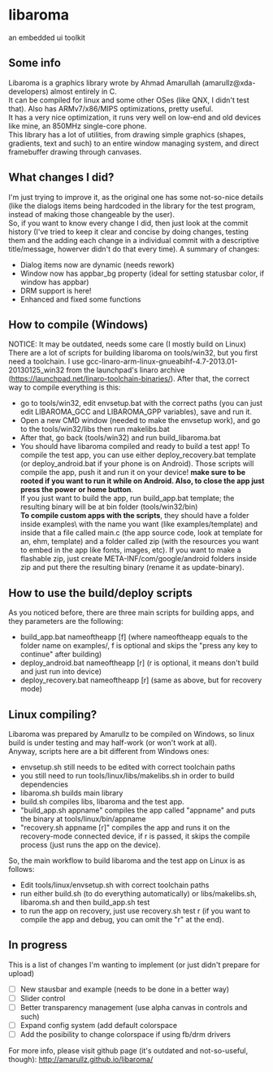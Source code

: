 # libaroma
an embedded ui toolkit  
  
## Some info
Libaroma is a graphics library wrote by Ahmad Amarullah (amarullz@xda-developers) almost entirely in C.  
It can be compiled for linux and some other OSes (like QNX, I didn't test that). Also has ARMv7/x86/MIPS optimizations, pretty useful.  
It has a very nice optimization, it runs very well on low-end and old devices like mine, an 850MHz single-core phone.  
This library has a lot of utilities, from drawing simple graphics (shapes, gradients, text and such) to an entire window managing system, and direct framebuffer drawing through canvases.  
 
## What changes I did?
I'm just trying to improve it, as the original one has some not-so-nice details (like the dialogs items being hardcoded in the library for the test program, instead of making those changeable by the user).  
So, if you want to know every change I did, then just look at the commit history (I've tried to keep it clear and concise by doing changes, testing them and the adding each change in a individual commit with a descriptive title/message, howerver didn't do that every time). 
A summary of changes: 
- Dialog items now are dynamic (needs rework)
- Window now has appbar_bg property (ideal for setting statusbar color, if window has appbar)
- DRM support is here!
- Enhanced and fixed some functions

## How to compile (Windows)
NOTICE: It may be outdated, needs some care (I mostly build on Linux)
There are a lot of scripts for building libaroma on tools/win32, but you first need a toolchain. I use gcc-linaro-arm-linux-gnueabihf-4.7-2013.01-20130125_win32 from the launchpad's linaro archive (https://launchpad.net/linaro-toolchain-binaries/).
After that, the correct way to compile everything is this:
- go to tools/win32, edit envsetup.bat with the correct paths (you can just edit LIBAROMA_GCC and LIBAROMA_GPP variables), save and run it.
- Open a new CMD window (needed to make the envsetup work), and go to the tools/win32/libs then run makelibs.bat
- After that, go back (tools/win32) and run build_libaroma.bat
- You should have libaroma compiled and ready to build a test app! 
To compile the test app, you can use either deploy_recovery.bat template (or deploy_android.bat if your phone is on Android). Those scripts will compile the app, push it and run it on your device! **make sure to be rooted if you want to run it while on Android. Also, to close the app just press the power or home button**.  
If you just want to build the app, run build_app.bat template; the resulting binary will be at bin folder (tools/win32/bin)  
**To compile custom apps with the scripts**, they should have a folder inside examples\ with the name you want (like examples/template) and inside that a file called main.c (the app source code, look at template for an, ehm, template) and a folder called zip (with the resources you want to embed in the app like fonts, images, etc). If you want to make a flashable zip, just create META-INF/com/google/android folders inside zip and put there the resulting binary (rename it as update-binary). 

## How to use the build/deploy scripts
As you noticed before, there are three main scripts for building apps, and they parameters are the following: 
- build_app.bat nameoftheapp [f] (where nameoftheapp equals to the folder name on examples/, f is optional and skips the "press any key to continue" after building)
- deploy_android.bat nameoftheapp [r] (r is optional, it means don't build and just run into device)
- deploy_recovery.bat nameoftheapp [r] (same as above, but for recovery mode)

## Linux compiling?
Libaroma was prepared by Amarullz to be compiled on Windows, so linux build is under testing and may half-work (or won't work at all).  
Anyway, scripts here are a bit different from Windows ones: 
- envsetup.sh still needs to be edited with correct toolchain paths
- you still need to run tools/linux/libs/makelibs.sh in order to build dependencies
- libaroma.sh builds main library
- build.sh compiles libs, libaroma and the test app.
- "build_app.sh appname" compiles the app called "appname" and puts the binary at tools/linux/bin/appname
- "recovery.sh appname [r]" compiles the app and runs it on the recovery-mode connected device, if r is passed, it skips the compile process (just runs the app on the device).  
  
So, the main workflow to build libaroma and the test app on Linux is as follows:  
- Edit tools/linux/envsetup.sh with correct toolchain paths
- run either build.sh (to do everything automatically) or libs/makelibs.sh, libaroma.sh and then build_app.sh test
- to run the app on recovery, just use recovery.sh test r (if you want to compile the app and debug, you can omit the "r" at the end).  
## In progress
This is a list of changes I'm wanting to implement (or just didn't prepare for upload)
- [ ] New stausbar and example (needs to be done in a better way)
- [ ] Slider control
- [ ] Better transparency management (use alpha canvas in controls and such)
- [ ] Expand config system (add default colorspace
- [ ] Add the posibility to change colorspace if using fb/drm drivers
 
For more info, please visit github page (it's outdated and not-so-useful, though): http://amarullz.github.io/libaroma/  
